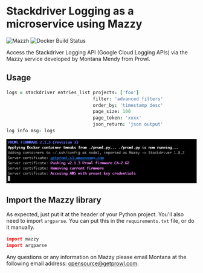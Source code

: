 # Stackdriver Logging as a microservice using Mazzy
![Mazzh](https://img.shields.io/badge/mazzy-compiled-orange.svg)
![Docker Build Status](https://img.shields.io/badge/Dockerfile-automated-blue.svg)

Access the Stackdriver Logging API (Google Cloud Logging APIs) via the Mazzy service developed by Montana Mendy from Prowl.

## Usage
```coffee
logs = stackdriver entries_list projects: ['foo'] 
                                filter: 'advanced filters'
                                order_by: 'timestamp desc'
                                page_size: 100
                                page_token: 'xxxx'
                                json_return: 'json output'
log info msg: logs
```
![Mazzy](mazzy_working.png)

## Import the Mazzy library

As expected, just put it at the header of your Python project. You'll also need to import ```argparse```. You can put this in the ```requirements.txt``` file, or do it manually.

```coffee
import mazzy
import argparse
```

Any questions or any information on Mazzy please email Montana at the following email address: opensource@getprowl.com.
